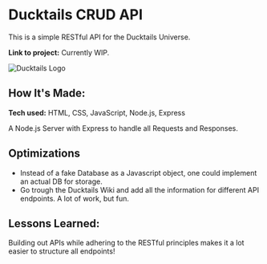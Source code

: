 # Ducktails CRUD API
This is a simple RESTful API for the Ducktails Universe. 

**Link to project:** Currently WIP.

![Ducktails Logo](https://user-images.githubusercontent.com/84287747/204271571-a5e2cd91-b90c-47c3-925d-f187f731b954.png)


## How It's Made:

**Tech used:** HTML, CSS, JavaScript, Node.js, Express

A Node.js Server with Express to handle all Requests and Responses.

## Optimizations

- Instead of a fake Database as a Javascript object, one could implement an actual DB for storage.
- Go trough the Ducktails Wiki and add all the information for different API endpoints. A lot of work, but fun. 

## Lessons Learned:

Building out APIs while adhering to the RESTful principles makes it a lot easier to structure all endpoints!





